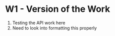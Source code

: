 # W1 - Version of the Work 

1. Testing the API work here 
2. Need to look into formatting this properly